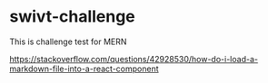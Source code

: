 # swivt-challenge
This is challenge test for MERN

https://stackoverflow.com/questions/42928530/how-do-i-load-a-markdown-file-into-a-react-component